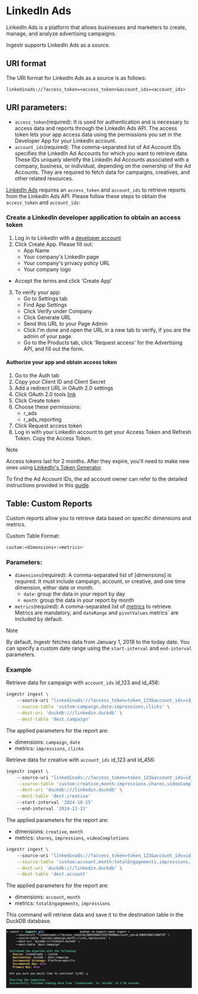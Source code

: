 # LinkedIn Ads
LinkedIn Ads is a platform that allows businesses and marketers to create, manage, and analyze advertising campaigns.

Ingestr supports LinkedIn Ads as a source.

## URI format
The URI format for LinkedIn Ads as a source is as follows:

```plaintext
linkedinads://?access_token=<access_token>&account_ids=<account_ids>
```
## URI parameters:
- `access_token`(required): It is used for authentication and is necessary to access data and reports through the LinkedIn Ads API. The access token lets your app access data using the permissions you set in the Developer App for your LinkedIn account.
- `account_ids`(required): The comma-separated list of Ad Account IDs specifies the LinkedIn Ad Accounts for which you want to retrieve data. These IDs uniquely identify the LinkedIn Ad Accounts associated with a company, business, or individual, depending on the ownership of the Ad Accounts. They are required to fetch data for campaigns, creatives, and other related resources.

[LinkedIn Ads](https://learn.microsoft.com/en-us/linkedin/marketing/integrations/ads-reporting/ads-reporting?view=li-lms-2024-11&tabs=http#analytics-finder) requires an `access_token` and `account_ids` to retrieve reports from the LinkedIn Ads API. Please follow these steps to obtain the `access_token` and `account_ids`:

### Create a LinkedIn developer application to obtain an access token
1. Log in to LinkedIn with a [developer account](https://www.linkedin.com/developers)
2. Click Create App. Please fill out:
    - App Name
    - Your company's LinkedIn page
    - Your company's privacy policy URL
    - Your company logo
- Accept the terms and click 'Create App'
3. To verify your app:
   - Go to Settings tab
   - Find App Settings
   - Click Verify under Company
   - Click Generate URL
   - Send this URL to your Page Admin 
   - Click I'm done and open the URL in a new tab to verify, if you are the admin of your page.
   -  Go to the Products tab, click 'Request access' for the Advertising API, and fill out the form.

#### Authorize your app and obtain access token
1. Go to the Auth tab
2. Copy your Client ID and Client Secret
3. Add a redirect URL in OAuth 2.0 settings
4. Click OAuth 2.0 tools [link](https://www.linkedin.com/developers/tools/oauth)
5. Click Create token
6. Choose these permissions:
   - r_ads
   - r_ads_reporting
7. Click Request access token
8. Log in with your LinkedIn account to get your Access Token and Refresh Token. Copy the Access Token.

> [!NOTE]
>Access tokens last for 2 months. After they expire, you'll need to make new ones using 
> [LinkedIn's Token Generator](https://www.linkedin.com/developers/tools/oauth/token-generator).

To find the Ad Account IDs, the ad account owner can refer to the detailed instructions provided in this [guide](https://www.linkedin.com/help/linkedin/answer/a424270/find-linkedin-ads-account-details?lang=en).

## Table: Custom Reports    
Custom reports allow you to retrieve data based on specific dimensions and metrics.

Custom Table Format:
```
custom:<dimensions>:<metrics>
```
### Parameters:
- `dimensions`(required): A comma-separated list of [dimensions] is required. It must include campaign, account, or creative, and one time dimension, either date or month.
  - `date`: group the data in your report by day
  - `month`: group the data in your report by month
- `metrics`(required): A comma-separated list of [metrics](https://learn.microsoft.com/en-us/linkedin/marketing/integrations/ads-reporting/ads-reporting?view=li-lms-2024-11&tabs=http#metrics-available) to retrieve. Metrics are mandatory, and `dateRange` and `pivotValues` metrics` are included by default.


> [!NOTE]
> By default, Ingestr fetches data from January 1, 2018 to the today date. You can specify a custom date range using the `start-interval` and `end-interval` parameters.

### Example

Retrieve data for campaign with `account_ids` id_123 and id_456:
```sh
ingestr ingest \                         
    --source-uri "linkedinads://?access_token=token_123&account_ids=id_123,id_456" \
    --source-table 'custom:campaign,date:impressions,clicks' \
    --dest-uri 'duckdb:///linkedin.duckdb' \
    --dest-table 'dest.campaign'
```

The applied parameters for the report are:
- dimensions: `campaign`, `date`
- metrics: `impressions`, `clicks`

Retrieve data for creative with `account_ids` id_123 and id_456:
```sh
ingestr ingest \                         
    --source-uri "linkedinads://?access_token=token_123&account_ids=id_123,id_456" \
    --source-table 'custom:creative,month:impressions,shares,videoCompletions' \
    --dest-uri 'duckdb:///linkedin.duckdb' \
    --dest-table 'dest.creative'
    --start-interval '2024-10-15'
    --end-interval '2024-12-31'
```
The applied parameters for the report are:
- dimensions: `creative`, `month`
- metrics: `shares`, `impressions`, `videoCompletions`

```sh
ingestr ingest \                         
    --source-uri "linkedinads://?access_token=token_123&account_ids=id_123,id_456" \
    --source-table 'custom:account,month:totalEngagements,impressions,' \
    --dest-uri 'duckdb:///linkedin.duckdb' \
    --dest-table 'dest.account'
```
The applied parameters for the report are:
- dimensions: `account`, `month`
- metrics: `totalEngagements`, `impressions`

This command will retrieve data and save it to the destination table in the DuckDB database.

<img alt="linkedin_ads_img" src="../media/linkedin_ads.png"/>